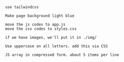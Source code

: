 ```
use tailwindcss
```

```
Make page background light blue
```

```
move the js codes to app.js
move the css codes to styles.css
```

```
if we have images, we'll put it in ./img/
```

```
Use uppercase on all letters. add this via CSS
```

```
JS array in compressed form. about 5 items per line
```
